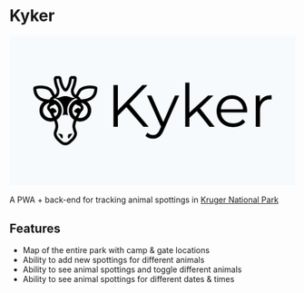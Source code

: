 # Kyker

<p align="center">
    <img src="./web/public/banner.png">
</p>

A PWA + back-end for tracking animal spottings in [Kruger National Park](https://en.wikipedia.org/wiki/Kruger_National_Park)

## Features

-   Map of the entire park with camp & gate locations
-   Ability to add new spottings for different animals
-   Ability to see animal spottings and toggle different animals
-   Ability to see animal spottings for different dates & times
